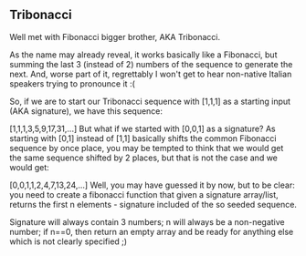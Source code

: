 ## Tribonacci

Well met with Fibonacci bigger brother, AKA Tribonacci.

As the name may already reveal, it works basically like a Fibonacci, but summing the last 3 (instead of 2) numbers of
the sequence to generate the next. And, worse part of it, regrettably I won't get to hear non-native Italian speakers
trying to pronounce it :(

So, if we are to start our Tribonacci sequence with [1,1,1] as a starting input (AKA signature), we have this sequence:

[1,1,1,3,5,9,17,31,...]
But what if we started with [0,0,1] as a signature? As starting with [0,1] instead of [1,1] basically shifts the common
Fibonacci sequence by once place, you may be tempted to think that we would get the same sequence shifted by 2 places,
but that is not the case and we would get:

[0,0,1,1,2,4,7,13,24,...]
Well, you may have guessed it by now, but to be clear: you need to create a fibonacci function that given a signature
array/list, returns the first n elements - signature included of the so seeded sequence.

Signature will always contain 3 numbers; n will always be a non-negative number; if n==0, then return an empty array and
be ready for anything else which is not clearly specified ;)
